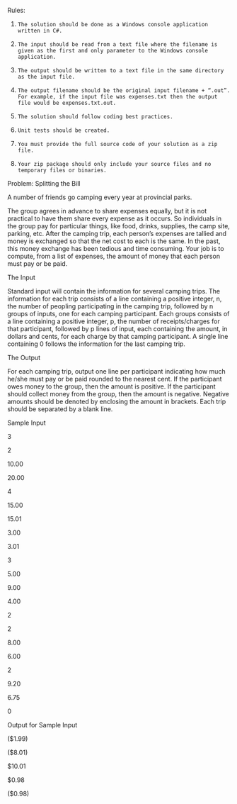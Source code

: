 Rules:

1.     The solution should be done as a Windows console application written in C#.

2.     The input should be read from a text file where the filename is given as the first and only parameter to the Windows console application.

3.     The output should be written to a text file in the same directory as the input file.

4.     The output filename should be the original input filename + “.out”.  For example, if the input file was expenses.txt then the output file would be expenses.txt.out.

5.     The solution should follow coding best practices.

6.     Unit tests should be created.

7.     You must provide the full source code of your solution as a zip file.

8.     Your zip package should only include your source files and no temporary files or binaries.

Problem: Splitting the Bill

A number of friends go camping every year at provincial parks.

The group agrees in advance to share expenses equally, but it is not practical to have them share every expense as it occurs. So individuals in the group pay for particular things, like food, drinks, supplies, the camp site, parking, etc. After the camping trip, each person’s expenses are tallied and money is exchanged so that the net cost to each is the same. In the past, this money exchange has been tedious and time consuming. Your job is to compute, from a list of expenses, the amount of money that each person must pay or be paid.

The Input

Standard input will contain the information for several camping trips. The information for each trip consists of a line containing a positive integer, n, the number of peopling participating in the camping trip, followed by n groups of inputs, one for each camping participant.  Each groups consists of a line containing a positive integer, p, the number of receipts/charges for that participant, followed by p lines of input, each containing the amount, in dollars and cents, for each charge by that camping participant.  A single line containing 0 follows the information for the last camping trip.

The Output

For each camping trip, output one line per participant indicating how much he/she must pay or be paid rounded to the nearest cent.  If the participant owes money to the group, then the amount is positive.  If the participant should collect money from the group, then the amount is negative.  Negative amounts should be denoted by enclosing the amount in brackets.  Each trip should be separated by a blank line.

Sample Input

3

2

10.00

20.00

4

15.00

15.01

3.00

3.01

3

5.00

9.00

4.00

2

2

8.00

6.00

2

9.20

6.75

0

Output for Sample Input

($1.99)

($8.01)

$10.01

 

$0.98

($0.98)